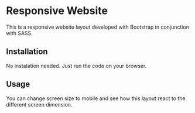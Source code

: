 # Responsive Website

This is a responsive website layout developed with Bootstrap in conjunction with SASS.

## Installation

No instalation needed. Just run the code on your browser.

## Usage

You can change screen size to mobile and see how this layout react to the different screen dimension.
